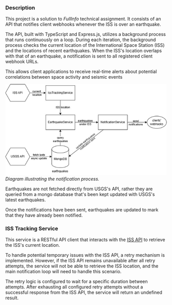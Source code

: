 <h3> Description </h3>

This project is a solution to <i> FullInfo </i> technical assignment. It consists of an API that notifies client webhooks whenever the ISS is over an earthquake.

The API, built with TypeScript and Express.js, utilizes a background process that runs continuously on a loop. During each iteration, the background process checks the current location of the International Space Station (ISS) and the locations of recent earthquakes.
When the ISS's location overlaps with that of an earthquake, a notification is sent to all registered client webhook URLs.

This allows client applications to receive real-time alerts about potential correlations between space activity and seismic events

![notification_loop](./notification_loop.jpg)
*Diagram illustrating the notification process.*

Earthquakes are not fetched directly from USGS's API, rather they are queried from a mongo database that's been kept updated with USGS's latest earthquakes.

Once the notifications have been sent, earthquakes are updated to mark that they have already been notified.

<h3> ISS Tracking Service </h3>

This service is a RESTful API client that interacts with the [ISS API](https://api.wheretheiss.at/v1/satellites/25544) to retrieve the ISS's current location. 

To handle potential temporary issues with the ISS API, a retry mechanism is implemented. However, if the ISS API remains unavailable after all retry attempts, the service will not be able to retrieve the ISS location, and the main notification loop will need to handle this scenario.

The retry logic is configured to wait for a specific duration between attempts. After exhausting all configured retry attempts without a successful response from the ISS API, the service will return an undefined result.
